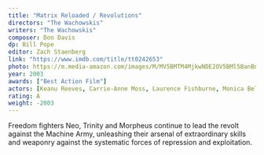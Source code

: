 ```yaml
---
title: "Matrix Reloaded / Revolutions"
directors: "The Wachowskis"
writers: "The Wachowskis"
composer: Don Davis
dp: Bill Pope
editor: Zach Staenberg
link: "https://www.imdb.com/title/tt0242653"
photo: https://m.media-amazon.com/images/M/MV5BMTM4MjkwNDE2OV5BMl5BanBnXkFtZTcwMDAzNjIxNA@@._V1_FMjpg_UX1280_.jpg
year: 2003
awards: ["Best Action Film"]
actors: [Keanu Reeves, Carrie-Anne Moss, Laurence Fishburne, Monica Bellucci]
rating: A
weight: -2003
---
```

Freedom fighters Neo, Trinity and Morpheus continue to lead the revolt against the Machine Army, unleashing their arsenal of extraordinary skills and weaponry against the systematic forces of repression and exploitation.